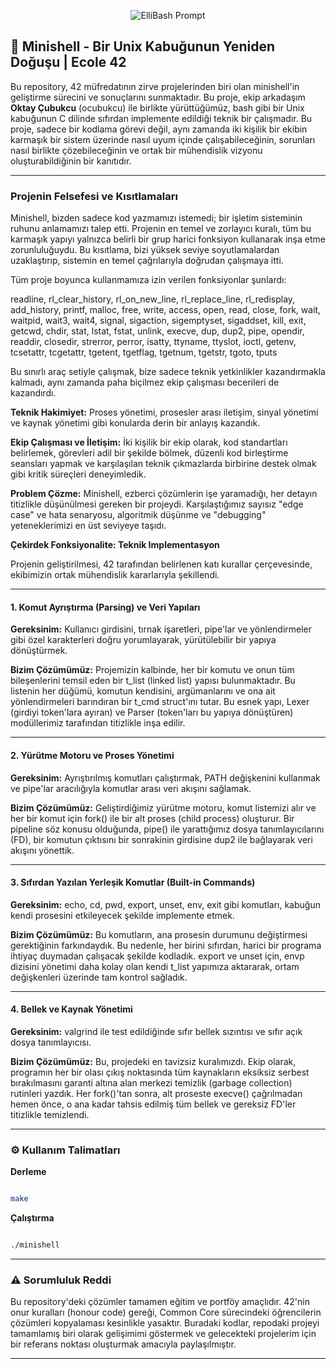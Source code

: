 <p align="center">
  <img src="https://img.shields.io/badge/Elli-bash-red?style=for-the-badge&logoColor=white&labelColor=gray" alt="ElliBash Prompt"/>
</p>

## 🤖 Minishell  - Bir Unix Kabuğunun Yeniden Doğuşu | Ecole 42
Bu repository, 42 müfredatının zirve projelerinden biri olan minishell'in geliştirme sürecini ve sonuçlarını sunmaktadır. Bu proje, ekip arkadaşım **Oktay Çubukcu** (ocubukcu) ile birlikte yürüttüğümüz, bash gibi bir Unix kabuğunun C dilinde sıfırdan implemente edildiği teknik bir çalışmadır. Bu proje, sadece bir kodlama görevi değil, aynı zamanda iki kişilik bir ekibin karmaşık bir sistem üzerinde nasıl uyum içinde çalışabileceğinin, sorunları nasıl birlikte çözebileceğinin ve ortak bir mühendislik vizyonu oluşturabildiğinin bir kanıtıdır.

---

### Projenin Felsefesi ve Kısıtlamaları

Minishell, bizden sadece kod yazmamızı istemedi; bir işletim sisteminin ruhunu anlamamızı talep etti. Projenin en temel ve zorlayıcı kuralı, tüm bu karmaşık yapıyı yalnızca belirli bir grup harici fonksiyon kullanarak inşa etme zorunluluğuydu. Bu kısıtlama, bizi yüksek seviye soyutlamalardan uzaklaştırıp, sistemin en temel çağrılarıyla doğrudan çalışmaya itti.

Tüm proje boyunca kullanmamıza izin verilen fonksiyonlar şunlardı:

readline, rl_clear_history, rl_on_new_line, rl_replace_line, rl_redisplay, add_history, printf, malloc, free, write, access, open, read, close, fork, wait, waitpid, wait3, wait4, signal, sigaction, sigemptyset, sigaddset, kill, exit, getcwd, chdir, stat, lstat, fstat, unlink, execve, dup, dup2, pipe, opendir, readdir, closedir, strerror, perror, isatty, ttyname, ttyslot, ioctl, getenv, tcsetattr, tcgetattr, tgetent, tgetflag, tgetnum, tgetstr, tgoto, tputs

Bu sınırlı araç setiyle çalışmak, bize sadece teknik yetkinlikler kazandırmakla kalmadı, aynı zamanda paha biçilmez ekip çalışması becerileri de kazandırdı.

**Teknik Hakimiyet:** Proses yönetimi, prosesler arası iletişim, sinyal yönetimi ve kaynak yönetimi gibi konularda derin bir anlayış kazandık.

**Ekip Çalışması ve İletişim:** İki kişilik bir ekip olarak, kod standartları belirlemek, görevleri adil bir şekilde bölmek, düzenli kod birleştirme seansları yapmak ve karşılaşılan teknik çıkmazlarda birbirine destek olmak gibi kritik süreçleri deneyimledik.

**Problem Çözme:** Minishell, ezberci çözümlerin işe yaramadığı, her detayın titizlikle düşünülmesi gereken bir projeydi. Karşılaştığımız sayısız "edge case" ve hata senaryosu, algoritmik düşünme ve "debugging" yeteneklerimizi en üst seviyeye taşıdı.

**Çekirdek Fonksiyonalite: Teknik Implementasyon**

Projenin geliştirilmesi, 42 tarafından belirlenen katı kurallar çerçevesinde, ekibimizin ortak mühendislik kararlarıyla şekillendi.

---

#### 1. Komut Ayrıştırma (Parsing) ve Veri Yapıları

**Gereksinim:** Kullanıcı girdisini, tırnak işaretleri, pipe'lar ve yönlendirmeler gibi özel karakterleri doğru yorumlayarak, yürütülebilir bir yapıya dönüştürmek.

**Bizim Çözümümüz:** Projemizin kalbinde, her bir komutu ve onun tüm bileşenlerini temsil eden bir t_list (linked list) yapısı bulunmaktadır. Bu listenin her düğümü, komutun kendisini, argümanlarını ve ona ait yönlendirmeleri barındıran bir t_cmd struct'ını tutar. Bu esnek yapı, Lexer (girdiyi token'lara ayıran) ve Parser (token'ları bu yapıya dönüştüren) modüllerimiz tarafından titizlikle inşa edilir.

---

#### 2. Yürütme Motoru ve Proses Yönetimi

**Gereksinim:** Ayrıştırılmış komutları çalıştırmak, PATH değişkenini kullanmak ve pipe'lar aracılığıyla komutlar arası veri akışını sağlamak.

**Bizim Çözümümüz:** Geliştirdiğimiz yürütme motoru, komut listemizi alır ve her bir komut için fork() ile bir alt proses (child process) oluşturur. Bir pipeline söz konusu olduğunda, pipe() ile yarattığımız dosya tanımlayıcılarını (FD), bir komutun çıktısını bir sonrakinin girdisine dup2 ile bağlayarak veri akışını yönettik.

---

#### 3. Sıfırdan Yazılan Yerleşik Komutlar (Built-in Commands)

**Gereksinim:** echo, cd, pwd, export, unset, env, exit gibi komutları, kabuğun kendi prosesini etkileyecek şekilde implemente etmek.

**Bizim Çözümümüz:** Bu komutların, ana prosesin durumunu değiştirmesi gerektiğinin farkındaydık. Bu nedenle, her birini sıfırdan, harici bir programa ihtiyaç duymadan çalışacak şekilde kodladık. export ve unset için, envp dizisini yönetimi daha kolay olan kendi t_list yapımıza aktararak, ortam değişkenleri üzerinde tam kontrol sağladık.

---

#### 4. Bellek ve Kaynak Yönetimi

**Gereksinim:** valgrind ile test edildiğinde sıfır bellek sızıntısı ve sıfır açık dosya tanımlayıcısı.

**Bizim Çözümümüz:** Bu, projedeki en tavizsiz kuralımızdı. Ekip olarak, programın her bir olası çıkış noktasında tüm kaynakların eksiksiz serbest bırakılmasını garanti altına alan merkezi temizlik (garbage collection) rutinleri yazdık. Her fork()'tan sonra, alt proseste execve() çağrılmadan hemen önce, o ana kadar tahsis edilmiş tüm bellek ve gereksiz FD'ler titizlikle temizlendi.

---

### ⚙️ Kullanım Talimatları
**Derleme**
```Bash

make
```
**Çalıştırma**
```Bash

./minishell
```
---

### ⚠️ Sorumluluk Reddi

Bu repository'deki çözümler tamamen eğitim ve portföy amaçlıdır. 42'nin onur kuralları (honour code) gereği, Common Core sürecindeki öğrencilerin çözümleri kopyalaması kesinlikle yasaktır. Buradaki kodlar, repodaki projeyi tamamlamış biri olarak gelişimimi göstermek ve gelecekteki projelerim için bir referans noktası oluşturmak amacıyla paylaşılmıştır.

---